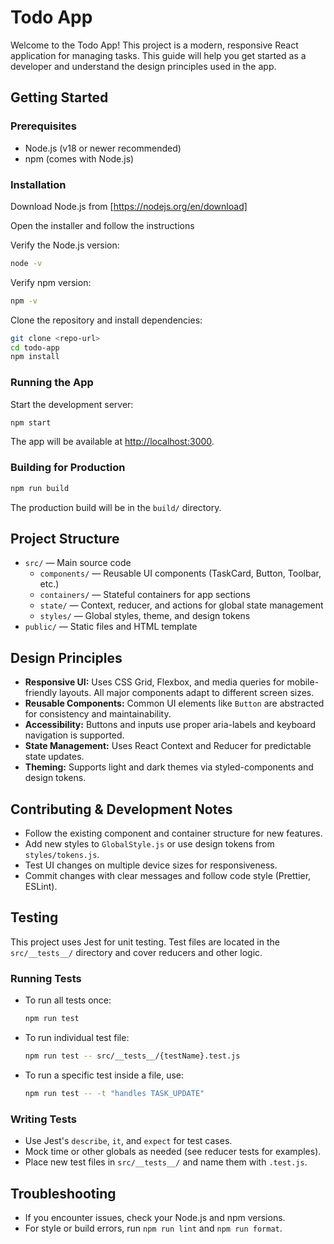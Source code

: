 # Todo App

Welcome to the Todo App! This project is a modern, responsive React application for managing tasks. This guide will help you get started as a developer and understand the design principles used in the app.

## Getting Started

### Prerequisites

- Node.js (v18 or newer recommended)
- npm (comes with Node.js)

### Installation

Download Node.js from [https://nodejs.org/en/download]

Open the installer and follow the instructions

Verify the Node.js version:

```sh
node -v
```

Verify npm version:

```sh
npm -v
```

Clone the repository and install dependencies:

```sh
git clone <repo-url>
cd todo-app
npm install
```

### Running the App

Start the development server:

```sh
npm start
```

The app will be available at [http://localhost:3000](http://localhost:3000).

### Building for Production

```sh
npm run build
```

The production build will be in the `build/` directory.

## Project Structure

- `src/` — Main source code
  - `components/` — Reusable UI components (TaskCard, Button, Toolbar, etc.)
  - `containers/` — Stateful containers for app sections
  - `state/` — Context, reducer, and actions for global state management
  - `styles/` — Global styles, theme, and design tokens
- `public/` — Static files and HTML template

## Design Principles

- **Responsive UI:** Uses CSS Grid, Flexbox, and media queries for mobile-friendly layouts. All major components adapt to different screen sizes.
- **Reusable Components:** Common UI elements like `Button` are abstracted for consistency and maintainability.
- **Accessibility:** Buttons and inputs use proper aria-labels and keyboard navigation is supported.
- **State Management:** Uses React Context and Reducer for predictable state updates.
- **Theming:** Supports light and dark themes via styled-components and design tokens.

## Contributing & Development Notes

- Follow the existing component and container structure for new features.
- Add new styles to `GlobalStyle.js` or use design tokens from `styles/tokens.js`.
- Test UI changes on multiple device sizes for responsiveness.
- Commit changes with clear messages and follow code style (Prettier, ESLint).

## Testing

This project uses Jest for unit testing. Test files are located in the `src/__tests__/` directory and cover reducers and other logic.

### Running Tests

- To run all tests once:

  ```sh
  npm run test
  ```

- To run individual test file:

  ```sh
  npm run test -- src/__tests__/{testName}.test.js
  ```

- To run a specific test inside a file, use:

  ```sh
  npm run test -- -t "handles TASK_UPDATE"
  ```

### Writing Tests

- Use Jest's `describe`, `it`, and `expect` for test cases.
- Mock time or other globals as needed (see reducer tests for examples).
- Place new test files in `src/__tests__/` and name them with `.test.js`.

## Troubleshooting

- If you encounter issues, check your Node.js and npm versions.
- For style or build errors, run `npm run lint` and `npm run format`.
